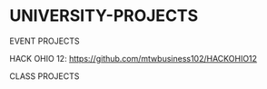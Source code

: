# UNIVERSITY-PROJECTS


EVENT PROJECTS

HACK OHIO 12: https://github.com/mtwbusiness102/HACKOHIO12


CLASS PROJECTS

